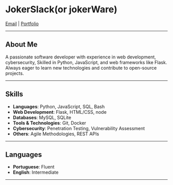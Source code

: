 # JokerSlack(or jokerWare)

[Email](mailto:your-email@example.com) | [Portfolio](https://yourportfolio.com)

---

## About Me

A passionate software developer with experience in web development, cybersecurity, Skilled in Python, JavaScript, and web frameworks like Flask. Always eager to learn new technologies and contribute to open-source projects.

---

## Skills

- **Languages**: Python, JavaScript, SQL, Bash
- **Web Development**: Flask, HTML/CSS, node
- **Databases**: MySQL, SQLite
- **Tools & Technologies**: Git, Docker
- **Cybersecurity**: Penetration Testing, Vulnerability Assessment
- **Others**: Agile Methodologies, REST APIs

---

## Languages

- **Portuguese**: Fluent
- **English**: Intermediate

---

